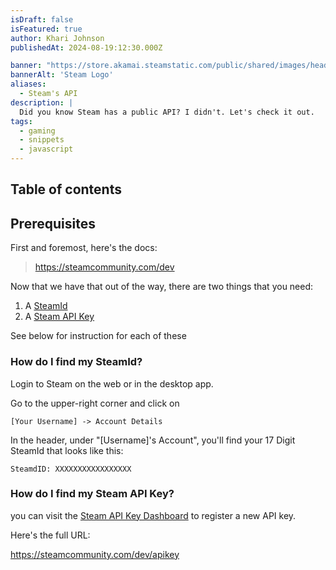 ```yaml
---
isDraft: false
isFeatured: true
author: Khari Johnson
publishedAt: 2024-08-19:12:30.000Z

banner: "https://store.akamai.steamstatic.com/public/shared/images/header/logo_steam.svg?t=962016"
bannerAlt: 'Steam Logo'
aliases:
  - Steam's API
description: |
  Did you know Steam has a public API? I didn't. Let's check it out.
tags:
  - gaming
  - snippets
  - javascript
---
```


## Table of contents

## Prerequisites

First and foremost, here's the docs:

> https://steamcommunity.com/dev

Now that we have that out of the way, there are two things that you need:

1. A [SteamId](#how-do-i-find-my-steamid)
2. A [Steam API Key](#how-do-i-find-my-steam-api-key)

See below for instruction for each of these

### How do I find my SteamId?

Login to Steam on the web or in the desktop app.

Go to the upper-right corner and click on

`[Your Username] -> Account Details`

In the header, under "[Username]'s Account", you'll find your 17 Digit SteamId that looks like this:

`SteamdID: XXXXXXXXXXXXXXXXX`

### How do I find my Steam API Key?

you can visit the [Steam API Key Dashboard](https://steamcommunity.com/dev/apikey) to register a new API key.

Here's the full URL:

https://steamcommunity.com/dev/apikey
